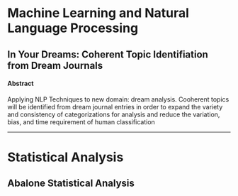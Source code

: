 # Machine Learning and Natural Language Processing
## In Your Dreams: Coherent Topic Identifiation from Dream Journals
#### Abstract

Applying NLP Techniques to new domain: dream analysis. Cooherent topics will be identified from dream journal entries in order to expand the variety and consistency of categorizations for analysis and reduce the variation, bias, and time requirement of human classification

___
# Statistical Analysis
## Abalone Statistical Analysis


